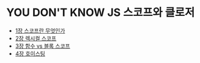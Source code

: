 # YOU DON'T KNOW JS 스코프와 클로저

* [1장 스코프란 무엇인가](https://github.com/HoseokNa/book_review/tree/master/YOU_DONT_KNOW_JS(SCOPE_CLOSURES)/chapter1.md)
* [2장 렉시컬 스코프](https://github.com/HoseokNa/book_review/tree/master/YOU_DONT_KNOW_JS(SCOPE_CLOSURES)/chapter2.md)
* [3장 함수 vs 블록 스코프](https://github.com/HoseokNa/book_review/tree/master/YOU_DONT_KNOW_JS(SCOPE_CLOSURES)/chapter3.md)
* [4장 호이스팅](https://github.com/HoseokNa/book_review/tree/master/YOU_DONT_KNOW_JS(SCOPE_CLOSURES)/chapter4.md)
